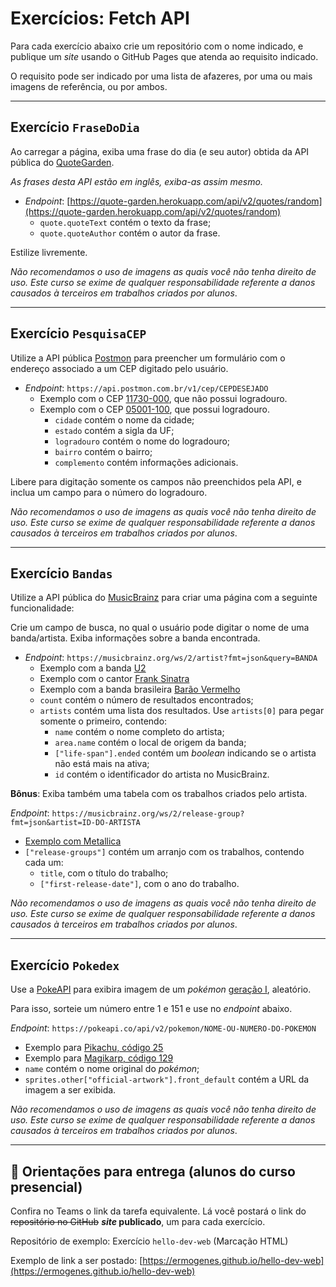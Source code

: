 # Exercícios: Fetch API

Para cada exercício abaixo crie um repositório com o nome indicado, e publique um _site_ usando o GitHub Pages que atenda ao requisito indicado.

O requisito pode ser indicado por uma lista de afazeres, por uma ou mais imagens de referência, ou por ambos.

---

## Exercício `FraseDoDia`

Ao carregar a página, exiba uma frase do dia (e seu autor) obtida da API pública do [QuoteGarden](https://pprathameshmore.github.io/QuoteGarden/).

_As frases desta API estão em inglês, exiba-as assim mesmo._

- _Endpoint_: [https://quote-garden.herokuapp.com/api/v2/quotes/random](https://quote-garden.herokuapp.com/api/v2/quotes/random)
  - `quote.quoteText` contém o texto da frase;
  - `quote.quoteAuthor` contém o autor da frase.

Estilize livremente.

_Não recomendamos o uso de imagens as quais você não tenha direito de uso. Este curso se exime de qualquer responsabilidade referente a danos causados à terceiros em trabalhos criados por alunos_.

---

## Exercício `PesquisaCEP`

Utilize a API pública [Postmon](https://postmon.com.br/) para preencher um formulário com o endereço associado a um CEP digitado pelo usuário.

- _Endpoint_: `https://api.postmon.com.br/v1/cep/CEPDESEJADO`
  - Exemplo com o CEP [11730-000](https://api.postmon.com.br/v1/cep/11730000), que não possui logradouro.
  - Exemplo com o CEP [05001-100](https://api.postmon.com.br/v1/cep/05001100), que possui logradouro.
    - `cidade` contém o nome da cidade;
    - `estado` contém a sigla da UF;
    - `logradouro` contém o nome do logradouro;
    - `bairro` contém o bairro;
    - `complemento` contém informações adicionais.

Libere para digitação somente os campos não preenchidos pela API, e inclua um campo para o número do logradouro.

_Não recomendamos o uso de imagens as quais você não tenha direito de uso. Este curso se exime de qualquer responsabilidade referente a danos causados à terceiros em trabalhos criados por alunos_.

---

## Exercício `Bandas`

Utilize a API pública do [MusicBrainz](https://musicbrainz.org/doc/MusicBrainz_API) para criar uma página com a seguinte funcionalidade:

Crie um campo de busca, no qual o usuário pode digitar o nome de uma banda/artista. Exiba informações sobre a banda encontrada.

- _Endpoint_: `https://musicbrainz.org/ws/2/artist?fmt=json&query=BANDA`
  - Exemplo com a banda [U2](https://musicbrainz.org/ws/2/artist?fmt=json&query=u2)
  - Exemplo com o cantor [Frank Sinatra](https://musicbrainz.org/ws/2/artist?fmt=json&query=frank%20sinatra)
  - Exemplo com a banda brasileira [Barão Vermelho](https://musicbrainz.org/ws/2/artist?fmt=json&query=Bar%C3%A3o%20Vermelho)
  - `count` contém o número de resultados encontrados;
  - `artists` contém uma lista dos resultados. Use `artists[0]` para pegar somente o primeiro, contendo:
    - `name` contém o nome completo do artista;
    - `area.name` contém o local de origem da banda;
    - `["life-span"].ended` contém um _boolean_ indicando se o artista não está mais na ativa;
    - `id` contém o identificador do artista no MusicBrainz.

**Bônus**: Exiba também uma tabela com os trabalhos criados pelo artista.

_Endpoint_: `https://musicbrainz.org/ws/2/release-group?fmt=json&artist=ID-DO-ARTISTA`
  - [Exemplo com Metallica](https://musicbrainz.org/ws/2/release-group?fmt=json&artist=65f4f0c5-ef9e-490c-aee3-909e7ae6b2ab)
  - `["release-groups"]` contém um arranjo com os trabalhos, contendo cada um:
    - `title`, com o título do trabalho;
    - `["first-release-date"]`, com o ano do trabalho.

_Não recomendamos o uso de imagens as quais você não tenha direito de uso. Este curso se exime de qualquer responsabilidade referente a danos causados à terceiros em trabalhos criados por alunos_.

---

## Exercício `Pokedex`

Use a [PokeAPI](https://pokeapi.co/) para exibira imagem de um _pokémon_ [geração I](https://pt.wikipedia.org/wiki/Lista_de_Pok%C3%A9mon_da_gera%C3%A7%C3%A3o_I), aleatório.

Para isso, sorteie um número entre 1 e 151 e use no _endpoint_ abaixo.

_Endpoint_: `https://pokeapi.co/api/v2/pokemon/NOME-OU-NUMERO-DO-POKEMON`
  - Exemplo para [Pikachu, código 25](https://pokeapi.co/api/v2/pokemon/25)
  - Exemplo para [Magikarp, código 129](https://pokeapi.co/api/v2/pokemon/129)
  - `name` contém o nome original do _pokémon_;
  - `sprites.other["official-artwork"].front_default` contém a URL da imagem a ser exibida.

_Não recomendamos o uso de imagens as quais você não tenha direito de uso. Este curso se exime de qualquer responsabilidade referente a danos causados à terceiros em trabalhos criados por alunos_.

---

## 🏁 Orientações para entrega (alunos do curso presencial)

Confira no Teams o link da tarefa equivalente. Lá você postará o link do ~~repositório no GitHub~~ **_site_ publicado**, um para cada exercício.

Repositório de exemplo: Exercício `hello-dev-web` (Marcação HTML)

Exemplo de link a ser postado: [https://ermogenes.github.io/hello-dev-web](https://ermogenes.github.io/hello-dev-web)
